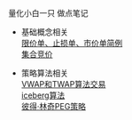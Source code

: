 量化小白一只 做点笔记    
    
* 基础概念相关    
[限价单、止损单、市价单简例](https://www.jianshu.com/p/0de6093ff808)    
[集合竞价](https://baike.baidu.com/item/%E9%9B%86%E5%90%88%E7%AB%9E%E4%BB%B7)    
    
* 策略算法相关     
[VWAP和TWAP算法交易](http://blog.sina.com.cn/s/blog_163a2b9700102wdy0.html)    
[iceberg算法](https://www.zhihu.com/question/23667442)    
[彼得·林奇PEG策略](https://blog.csdn.net/weixin_42357472/article/details82953463)    
